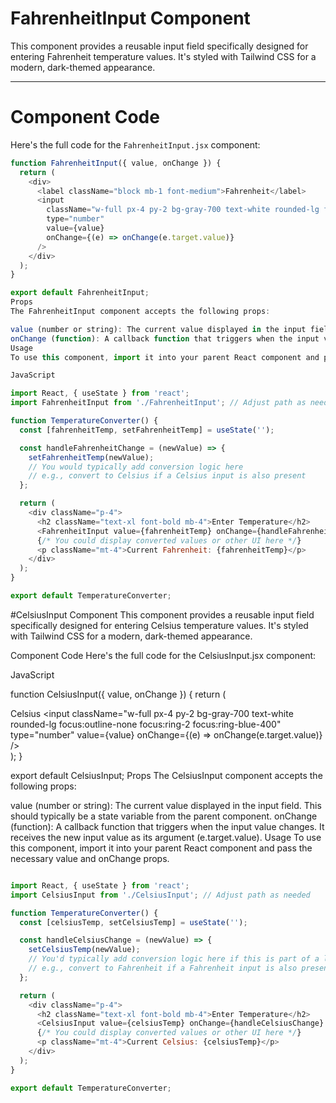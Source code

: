 # FahrenheitInput Component

This component provides a reusable input field specifically designed for entering Fahrenheit temperature values. It's styled with Tailwind CSS for a modern, dark-themed appearance.

---

# Component Code

Here's the full code for the `FahrenheitInput.jsx` component:

```javascript
function FahrenheitInput({ value, onChange }) {
  return (
    <div>
      <label className="block mb-1 font-medium">Fahrenheit</label>
      <input
        className="w-full px-4 py-2 bg-gray-700 text-white rounded-lg focus:outline-none focus:ring-2 focus:ring-blue-400"
        type="number"
        value={value}
        onChange={(e) => onChange(e.target.value)}
      />
    </div>
  );
}

export default FahrenheitInput;
Props
The FahrenheitInput component accepts the following props:

value (number or string): The current value displayed in the input field. This should typically be a state variable from the parent component.
onChange (function): A callback function that triggers when the input value changes. It receives the new input value as its argument (e.target.value).
Usage
To use this component, import it into your parent React component and pass the necessary value and onChange props.

JavaScript

import React, { useState } from 'react';
import FahrenheitInput from './FahrenheitInput'; // Adjust path as needed

function TemperatureConverter() {
  const [fahrenheitTemp, setFahrenheitTemp] = useState('');

  const handleFahrenheitChange = (newValue) => {
    setFahrenheitTemp(newValue);
    // You would typically add conversion logic here
    // e.g., convert to Celsius if a Celsius input is also present
  };

  return (
    <div className="p-4">
      <h2 className="text-xl font-bold mb-4">Enter Temperature</h2>
      <FahrenheitInput value={fahrenheitTemp} onChange={handleFahrenheitChange} />
      {/* You could display converted values or other UI here */}
      <p className="mt-4">Current Fahrenheit: {fahrenheitTemp}</p>
    </div>
  );
}

export default TemperatureConverter;


```



#CelsiusInput Component
This component provides a reusable input field specifically designed for entering Celsius temperature values. It's styled with Tailwind CSS for a modern, dark-themed appearance.

Component Code
Here's the full code for the CelsiusInput.jsx component:

JavaScript

function CelsiusInput({ value, onChange }) {
  return (
    <div>
      <label className="block mb-1 font-medium">Celsius</label>
      <input
        className="w-full px-4 py-2 bg-gray-700 text-white rounded-lg focus:outline-none focus:ring-2 focus:ring-blue-400"
        type="number"
        value={value}
        onChange={(e) => onChange(e.target.value)}
      />
    </div>
  );
}

export default CelsiusInput;
Props
The CelsiusInput component accepts the following props:

value (number or string): The current value displayed in the input field. This should typically be a state variable from the parent component.
onChange (function): A callback function that triggers when the input value changes. It receives the new input value as its argument (e.target.value).
Usage
To use this component, import it into your parent React component and pass the necessary value and onChange props.

```javascript

import React, { useState } from 'react';
import CelsiusInput from './CelsiusInput'; // Adjust path as needed

function TemperatureConverter() {
  const [celsiusTemp, setCelsiusTemp] = useState('');

  const handleCelsiusChange = (newValue) => {
    setCelsiusTemp(newValue);
    // You'd typically add conversion logic here if this is part of a larger app
    // e.g., convert to Fahrenheit if a Fahrenheit input is also present
  };

  return (
    <div className="p-4">
      <h2 className="text-xl font-bold mb-4">Enter Temperature</h2>
      <CelsiusInput value={celsiusTemp} onChange={handleCelsiusChange} />
      {/* You could display converted values or other UI here */}
      <p className="mt-4">Current Celsius: {celsiusTemp}</p>
    </div>
  );
}

export default TemperatureConverter;
